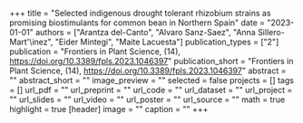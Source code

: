 +++
title = "Selected indigenous drought tolerant rhizobium strains as promising biostimulants for common bean in Northern Spain"
date = "2023-01-01"
authors = ["Arantza del-Canto", "Alvaro Sanz-Saez", "Anna Sillero-Mart\'\inez", "Eider Mintegi", "Maite Lacuesta"]
publication_types = ["2"]
publication = "Frontiers in Plant Science, (14), https://doi.org/10.3389/fpls.2023.1046397"
publication_short = "Frontiers in Plant Science, (14), https://doi.org/10.3389/fpls.2023.1046397"
abstract = ""
abstract_short = ""
image_preview = ""
selected = false
projects = []
tags = []
url_pdf = ""
url_preprint = ""
url_code = ""
url_dataset = ""
url_project = ""
url_slides = ""
url_video = ""
url_poster = ""
url_source = ""
math = true
highlight = true
[header]
image = ""
caption = ""
+++
